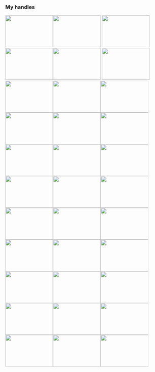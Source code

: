 ### My handles
<a href="https://lightoj.com/user/kungfu-programmer" target="_blank"><img src = "https://lightoj.com/loj-og-image.png" alt = " " width = "150"  height = "100"></a><a href = "https://codeforces.com/profile/KungFu_Programmer"><img src ="https://sun9-53.userapi.com/c840220/v840220027/359b8/DsoLTP6QC_0.jpg"   alt ="" width =" 150" height ="100"></a>
<a href ="https://www.codechef.com/users/kngfuprogramer"><img src ="https://cdn.codechef.com/images/cc-logo-sd.svg"   alt ="" width ="150" height ="100"></a><a href ="https://stackoverflow.com/users/17637695/kungfu-programmer"><img src ="https://miro.medium.com/max/1200/0*UEtwA2ask7vQYW06.png"  alt =" " width ="150" height ="100 "></a><a href ="https://www.linkedin.com/in/kungfu-programmer-711071228//"><img src ="https://www.technipages.com/wp-content/uploads/2020/09/LinkedIn-Does-Not-Load-Images-fix.jpg"   alt ="" width ="150" height ="100 "></a>
<a href = "https://www.codingame.com/profile/78f63b8678b7f54b65fe7765a1a074823106464"><img src ="https://i2.wp.com/blog.zenika.com/wp-content/uploads/2015/04/Vignette_codin-1.jpg?fit=702%2C274&ssl=1"   alt ="" width =" 150" height ="100 "></a><a href ="https://www.hackerearth.com/@KungFu_Programmer"><img src ="https://www.hackerearth.com/blog/wp-content/uploads/2021/12/logo-christmas.svg" alt ="" width ="150" height ="100"></a><a href = "https://www.topcoder.com/members/kungfuprogramer"><img src ="https://www.topcoder.com/wp-content/uploads/2016/01/topcoder-logo.png"   alt ="" width ="150 " height ="100 "></a><a href = "https://www.quora.com/profile/KungFu-Programmer"><img src ="https://www.aadme.co/wp-content/uploads/2021/05/main-qimg-dc1b777005095235798e5dbdb6b710dd.png"   alt ="" width =" 150" height ="100 "></a><a href = "https://docs.microsoft.com/en-us/users/kungfuprogrammer-4565/"><img src ="https://cdn.vox-cdn.com/thumbor/NeSo4JAqv-fFJCIhb5K5eBqvXG4=/7x0:633x417/1200x800/filters:focal(7x0:633x417)/cdn.vox-cdn.com/assets/1311169/mslogo.jpg"   alt ="" width =" 150" height ="100 "></a><a href = "https://atcoder.jp/users/KungFuProgrammer"><img src ="https://repository-images.githubusercontent.com/342857348/04ba8003-26fd-4cb9-8bc1-3cd43d786f03"   alt ="" width =" 150" height ="100 "></a><a href = "https://leetcode.com/KungFu_Programmer/"><img src ="https://assets.leetcode.com/static_assets/public/webpack_bundles/images/logo-dark.e99485d9b.svg"   alt ="" width =" 150" height ="100 "></a><b><a href = "https://www.hackerrank.com/kungfuprogrammer"><img src ="https://camo.githubusercontent.com/49e713e1463692beaff7b552eb60511454485659f6131286eeab9db84e91840a/68747470733a2f2f69302e77702e636f6d2f6772616473696e67616d65732e636f6d2f77702d636f6e74656e742f75706c6f6164732f323031362f30352f3835363737315f3636383232343035333139373834315f313934333639393030395f6f2e706e67"   alt ="" width =" 150" height ="100"></a><a href = "https://medium.com/@KungFu_Programmer"><img src ="https://miro.medium.com/max/2000/1*UmDqXumMVKQzMTG9Sc-scA.png"   alt ="" width =" 150" height ="100"></a><a href = "https://www.codewars.com/users/KungFu_Programmer"><img src ="https://i.pinimg.com/originals/3a/9d/c3/3a9dc37f10e6f213e2af5d49efee5774.png"   alt ="" width =" 150" height ="100"></a><a href = "https://a2oj.com/profile?Username=KungFu_Programmer"><img src ="https://a2oj.com/logo.png"   alt ="" width =" 150" height ="100"></a><a href = "https://cses.fi/user/90137"><img src ="https://cses.fi/logo.png?1"   alt ="" width =" 150" height ="100"></a><a href = "https://exercism.org/profiles/KungFuProgrammer"><img src ="https://angelika.me/elixir-conf-eu-2021/assets/exercism-logo-with-word.svg"   alt ="" width =" 150" height ="100"></a><a href = "https://www.coderbyte.com/profile/KungFuProgrammer"><img src ="https://images.g2crowd.com/uploads/product/image/large_detail/large_detail_de0840ae3396b61382ab711b086b7ba2/coderbyte-for-employers.png"   alt ="" width =" 150" height ="100"></a><a href = "https://projecteuler.net/profile/KungFu_Programmer.png"><img src ="https://raw.githubusercontent.com/verloka/Project-Euler/master/march/logo.jpg"   alt ="" width =" 150" height ="100"></a><a href = "https://acm.timus.ru/author.aspx?id=331195"><img src ="https://acm.timus.ru/images/usu-summer.jpg"   alt ="" width =" 150" height ="100"></a><a href = "https://www.beecrowd.com.br/judge/en/profile/608563"><img src ="https://scontent.fdac24-1.fna.fbcdn.net/v/t39.30808-6/249446889_4438066409596350_7244203966061986561_n.jpg?_nc_cat=111&ccb=1-5&_nc_sid=09cbfe&_nc_ohc=0O5AI_2-1msAX8o5SaH&_nc_oc=AQkWsKFsHYrZRl9WJsrzxewg72P5gH9FTqHUvnglVtDFeSpxGo9crOCRsIHAs7iHzWo&_nc_ht=scontent.fdac24-1.fna&oh=c3b5f904541ffdc13a43d1b9eae7aaf6&oe=61B282BD"   alt ="" width =" 150" height ="100"></a><a href = "https://onlinejudge.org/index.php?option=com_comprofiler&Itemid=3"><img src ="https://scontent.fdac24-1.fna.fbcdn.net/v/t1.6435-9/49949548_293974124636918_4928278142398758912_n.png?_nc_cat=108&ccb=1-5&_nc_sid=09cbfe&_nc_ohc=YcF17NOtfzcAX-HdPHh&_nc_ht=scontent.fdac24-1.fna&oh=17d68f6ee8af4515acb3ba6549bd2bec&oe=61D423A3"   alt ="" width =" 150" height ="100"></a><a href = "https://app.codesignal.com/profile/kungfuprogramer"><img src ="https://app.codesignal.com/img/logos/logo_blue.svg"   alt ="" width =" 150" height ="100"></a><a href = "https://csacademy.com/user/KungFu_Programmer"><img src ="https://media-exp1.licdn.com/dms/image/C4E0BAQFVbwrFOlT0iQ/company-logo_200_200/0/1519865939489?e=1646870400&v=beta&t=W3P4QXG4HLVfiQu5lveDjIaMNLibscJxJsSoO6zS09g"   alt ="" width =" 150" height ="100"></a><a href = "https://www.spoj.com/users/kngfuprogramer/"><img src ="https://static.commonlounge.com/fp/original/TkQwd6an9Elt8Kv7eJ48w9WP4o7VdV1520371936"   alt ="" width =" 150" height ="100"></a><a href = "https://www.khanacademy.org/profile/KungFuProgrammer"><img src ="https://www.asharpeye.com/wp-content/uploads/2010/11/khan-academy-logo-png-5.png"   alt ="" width =" 150" height ="100"></a><a href = "https://data.typeracer.com/pit/profile?user=kungfu_programmer"><img src ="https://www.reviewstream.com/images_items/kJX7YGDl4.jpg"   alt ="" width =" 150" height ="100"></a><a href = "https://open.kattis.com/users/kungfu-programmer"><img src ="https://demo.kattis.com/images/site-logo?v=9f27438a5e546521d9ffd9406835cbd1"   alt ="" width =" 150" height ="100"></a><a href = "https://www.goodreads.com/user/show/143936369-kungfu-programmer"><img src ="https://i0.wp.com/mkengland.com/wp-content/uploads/2020/09/goodreads-logo.png?fit=800%2C600"   alt ="" width =" 150" height ="100"></a><a href = "https://www.codeproject.com/Members/KungFu_Programmer"><img src ="https://codeproject.freetls.fastly.net/App_Themes/CodeProject/Img/logo250x135.gif"   alt ="" width =" 150" height ="100"></a><a href = "https://scratch.mit.edu/users/KungFu_Programmer/"><img src ="https://logodix.com/logo/2015669.png"   alt ="" width =" 150" height ="100"></a><a href = "https://judge.u-aizu.ac.jp/onlinejudge/user.jsp?id=KungFu_Programmer#1"><img src ="https://cdn-ak.f.st-hatena.com/images/fotolife/k/kyosuke0924/20190608/20190608024842.png"   alt ="" width =" 150" height ="100"></a>


